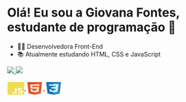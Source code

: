 # Olá! Eu sou a Giovana Fontes, estudante de programação 👋
- 👩‍💻 Desenvolvedora Front-End
- 📚 Atualmente estudando HTML, CSS e JavaScript

<div align="left">
  <a href="https://github.com/gihfontes">
  <a href="https://www.linkedin.com/in/giovana-fontes-397881238/">
  <img height="180em" src="https://github-readme-stats.vercel.app/api?username=gihfontes&show_icons=false&theme=dark&include_all_commits=true&count_private=true"/>
  <img height="180em" src="https://github-readme-stats.vercel.app/api/top-langs/?username=gihfontes&layout=compact&langs_count=7&theme=dark"/>
</div>
    </div>
<div style="display: inline_block"><br>
  <img align="center" alt="Rafa-Js" height="30" width="40" src="https://raw.githubusercontent.com/devicons/devicon/master/icons/javascript/javascript-plain.svg">
  <img align="center" alt="Rafa-HTML" height="30" width="40" src="https://raw.githubusercontent.com/devicons/devicon/master/icons/html5/html5-original.svg">
  <img align="center" alt="Rafa-CSS" height="30" width="40" src="https://raw.githubusercontent.com/devicons/devicon/master/icons/css3/css3-original.svg">
</div>
